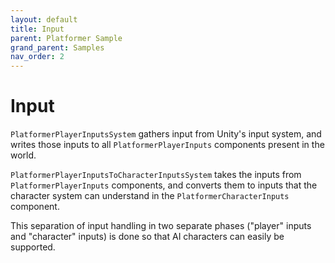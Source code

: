 ```yaml
---
layout: default
title: Input
parent: Platformer Sample
grand_parent: Samples
nav_order: 2
---
```


# Input

`PlatformerPlayerInputsSystem` gathers input from Unity's input system, and writes those inputs to all `PlatformerPlayerInputs` components present in the world.

`PlatformerPlayerInputsToCharacterInputsSystem` takes the inputs from `PlatformerPlayerInputs` components, and converts them to inputs that the character system can understand in the `PlatformerCharacterInputs` component.

This separation of input handling in two separate phases ("player" inputs and "character" inputs) is done so that AI characters can easily be supported.
